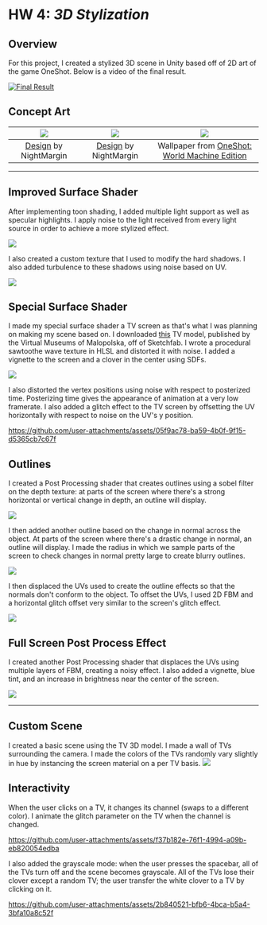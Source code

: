# HW 4: *3D Stylization*

## Overview

For this project, I created a stylized 3D scene in Unity based off of 2D art of the game OneShot.  Below is a video of the final result.

[![Final Result](ShowcaseMedia/introDemoThumbnail.png)](https://www.youtube.com/watch?v=dQw4w9WgXcQ)

## Concept Art

| ![](ShowcaseMedia/reference1.webp) | ![](ShowcaseMedia/reference2.png) | ![](ShowcaseMedia/reference3.png) |
|:--:|:--:|:--:|
| [Design](https://www.fangamer.com/products/oneshot-hoodie-world-machine) by NightMargin | [Design](https://www.fangamer.com/products/oneshot-hoodie-world-machine) by NightMargin | Wallpaper from [OneShot: World Machine Edition](https://store.steampowered.com/app/2915460/OneShot_World_Machine_Edition/) |



---
## Improved Surface Shader

After implementing toon shading, I added multiple light support as well as specular highlights.  I apply noise to the light received from every light source in order to achieve a more stylized effect.

![](ShowcaseMedia/multipleLightSupport.png)

I also created a custom texture that I used to modify the hard shadows.  I also added turbulence to these shadows using noise based on UV.

![](ShowcaseMedia/customShadows.png)

## Special Surface Shader

I made my special surface shader a TV screen as that's what I was planning on making my scene based on.  I downloaded [this](https://sketchfab.com/3d-models/black-and-white-belweder-ot-1782-tv-set-5c2be264f3ce4e11ac9387505e0bcea0) TV model, published by the Virtual Museums of Malopolska, off of Sketchfab.  I wrote a procedural sawtoothe wave texture in HLSL and distorted it with noise.  I added a vignette to the screen and a clover in the center using SDFs.

![](ShowcaseMedia/tvScreen.png)

I also distorted the vertex positions using noise with respect to posterized time.  Posterizing time gives the appearance of animation at a very low framerate.  I also added a glitch effect to the TV screen by offsetting the UV horizontally with respect to noise on the UV's y position.


https://github.com/user-attachments/assets/05f9ac78-ba59-4b0f-9f15-d5365cb7c67f

## Outlines
I created a Post Processing shader that creates outlines using a sobel filter on the depth texture: at parts of the screen where there's a strong horizontal or vertical change in depth, an outline will display.

![](ShowcaseMedia/sobelOutlines.png)

I then added another outline based on the change in normal across the object.  At parts of the screen where there's a drastic change in normal, an outline will display.  I made the radius in which we sample parts of the screen to check changes in normal pretty large to create blurry outlines.

![](ShowcaseMedia/sobelAndNormalOutlines.png)

I then displaced the UVs used to create the outline effects so that the normals don't conform to the object.  To offset the UVs, I used 2D FBM and a horizontal glitch offset very similar to the screen's glitch effect.

![](ShowcaseMedia/noisyOutlines.png)

## Full Screen Post Process Effect
I created another Post Processing shader that displaces the UVs using multiple layers of FBM, creating a noisy effect.  I also added a vignette, blue tint, and an increase in brightness near the center of the screen.

![](ShowcaseMedia/postprocessShader.png)

---
## Custom Scene
I created a basic scene using the TV 3D model.  I made a wall of TVs surrounding the camera.  I made the colors of the TVs randomly vary slightly in hue by instancing the screen material on a per TV basis.
![](ShowcaseMedia/tvWallHueVary.png)

## Interactivity

When the user clicks on a TV, it changes its channel (swaps to a different color).  I animate the glitch parameter on the TV when the channel is changed.

https://github.com/user-attachments/assets/f37b182e-76f1-4994-a09b-eb820054edba

I also added the grayscale mode: when the user presses the spacebar, all of the TVs turn off and the scene becomes grayscale.  All of the TVs lose their clover except a random TV; the user transfer the white clover to a TV by clicking on it.

https://github.com/user-attachments/assets/2b840521-bfb6-4bca-b5a4-3bfa10a8c52f




